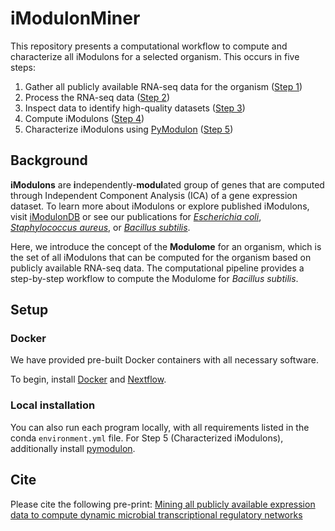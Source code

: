 # iModulonMiner

This repository presents a computational workflow to compute and characterize all iModulons for a selected organism. This occurs in five steps:
1. Gather all publicly available RNA-seq data for the organism ([Step 1](1_download_metadata))
2. Process the RNA-seq data ([Step 2](2_process_data))
3. Inspect data to identify high-quality datasets ([Step 3](3_quality_control))
4. Compute iModulons ([Step 4](4_optICA))
5. Characterize iModulons using [PyModulon](https://github.com/SBRG/pymodulon) ([Step 5](5_characterize_iModulons))

## Background
**iModulons** are **i**ndependently-**modul**ated group of genes that are computed through Independent Component Analysis (ICA) of a gene expression dataset. To learn more about iModulons or explore published iModulons, visit [iModulonDB](https://imodulondb.org) or see our publications for [*Escherichia coli*](https://www.nature.com/articles/s41467-019-13483-w), [*Staphylococcus aureus*](https://www.pnas.org/content/117/29/17228), or [*Bacillus subtilis*](https://www.nature.com/articles/s41467-020-20153-9).

Here, we introduce the concept of the **Modulome** for an organism, which is the set of all iModulons that can be computed for the organism based on publicly available RNA-seq data. The computational pipeline provides a step-by-step workflow to compute the Modulome for *Bacillus subtilis*.

## Setup

### Docker
We have provided pre-built Docker containers with all necessary software.

To begin, install [Docker](https://docs.docker.com/get-docker/) and [Nextflow](https://www.nextflow.io/).

### Local installation
You can also run each program locally, with all requirements listed in the conda `environment.yml` file. For Step 5 (Characterized iModulons), additionally install [pymodulon](https://pymodulon.readthedocs.io/en/latest/).

## Cite

Please cite the following pre-print: [Mining all publicly available expression data to compute dynamic microbial transcriptional regulatory networks](https://www.biorxiv.org/content/10.1101/2021.07.01.450581v1)

